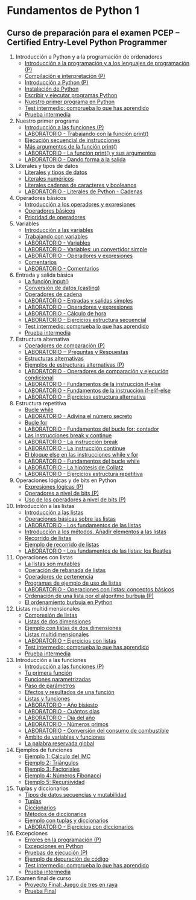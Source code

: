 # Fundamentos de Python 1
## Curso de preparación para el examen PCEP – Certified Entry-Level Python Programmer

1. Introducción a Python y a la programación de ordenadores
    * [Introducción a la programación y a los lenguajes de programación (P)](contenido/seccion01/clase1.md)
    * [Compilación e interpretación (P)](contenido/seccion01/clase2.md)
    * [Introducción a Python (P)](contenido/seccion01/clase3.md)
    * [Instalación de Python](contenido/seccion01/clase4.md)
    * [Escribir y ejecutar programas Python](contenido/seccion01/clase5.md)
    * [Nuestro primer programa en Python](contenido/seccion01/clase6.md)
    * [Test intermedio: comprueba lo que has aprendido](contenido/seccion01/test.md)
    * [Prueba intermedia](contenido/seccion01/prueba.md)
2. Nuestro primer programa
    * [Introducción a las funciones (P)](contenido/seccion02/clase1.md)
    * [LABORATORIO - Trabajando con la función print()](contenido/seccion02/clase2.md)
    * [Ejecución secuencial de instrucciones](contenido/seccion02/clase3.md)
    * [Más argumentos de la función print()](contenido/seccion02/clase4.md)
    * [LABORATORIO - La función print() y sus argumentos](contenido/seccion02/clase5.md)
    * [LABORATORIO - Dando forma a la salida](contenido/seccion02/clase6.md)
3. Literales y tipos de datos
    * [Literales y tipos de datos](contenido/seccion03/clase1.md)
    * [Literales numéricos](contenido/seccion03/clase2.md)
    * [Literales cadenas de caracteres y booleanos](contenido/seccion03/clase3.md)
    * [LABORATORIO - Literales de Python - Cadenas](contenido/seccion03/clase4.md)
4. Operadores básicos
    * [Introducción a los operadores y expresiones](contenido/seccion04/clase1.md)
    * [Operadores básicos](contenido/seccion04/clase2.md)
    * [Prioridad de operadores](contenido/seccion04/clase3.md)
5. Variables
    * [Introducción a las variables](contenido/seccion05/clase1.md)
    * [Trabajando con variables](contenido/seccion05/clase2.md)
    * [LABORATORIO - Variables](contenido/seccion05/clase3.md)
    * [LABORATORIO - Variables: un convertidor simple](contenido/seccion05/clase4.md)
    * [LABORATORIO - Operadores y expresiones](contenido/seccion05/clase5.md)
    * [Comentarios](contenido/seccion05/clase6.md)
    * [LABORATORIO - Comentarios](contenido/seccion05/clase7.md)
6. Entrada y salida básica
    * [La función input()](contenido/seccion06/clase1.md)
    * [Conversión de datos (casting)](contenido/seccion06/clase2.md)
    * [Operadores de cadena](contenido/seccion06/clase3.md)
    * [LABORATORIO - Entradas y salidas simples](contenido/seccion06/clase4.md)
    * [LABORATORIO - Operadores y expresiones](contenido/seccion06/clase5.md)
    * [LABORATORIO - Cálculo de hora](contenido/seccion06/clase6.md)
    * [LABORATORIO - Ejercicios estructura secuencial](contenido/seccion06/clase7.md)
    * [Test intermedio: comprueba lo que has aprendido](contenido/seccion06/test.md)
    * [Prueba intermedia](contenido/seccion06/prueba.md)
7. Estructura alternativa
    * [Operadores de comparación (P)](contenido/seccion07/clase1.md)
    * [LABORATORIO ‒ Preguntas y Respuestas](contenido/seccion07/clase2.md)
    * [Estructuras alternativas](contenido/seccion07/clase3.md)
    * [Ejemplos de estructuras alternativas (P)](contenido/seccion07/clase4.md)
    * [LABORATORIO - Operadores de comparación y ejecución condicional](contenido/seccion07/clase5.md)
    * [LABORATORIO - Fundamentos de la instrucción if-else](contenido/seccion07/clase6.md)
    * [LABORATORIO - Fundamentos de la instrucción if-elif-else](contenido/seccion07/clase7.md)
    * [LABORATORIO - Ejercicios estructura alternativa](contenido/seccion07/clase8.md)
8. Estructura repetitiva
    * [Bucle while](contenido/seccion08/clase1.md)
    * [LABORATORIO - Adivina el número secreto](contenido/seccion08/clase2.md)
    * [Bucle for](contenido/seccion08/clase3.md)
    * [LABORATORIO - Fundamentos del bucle for: contador](contenido/seccion08/clase4.md)
    * [Las instrucciones break y continue](contenido/seccion08/clase5.md)
    * [LABORATORIO - La instrucción break](contenido/seccion08/clase6.md)
    * [LABORATORIO - La instrucción continue](contenido/seccion08/clase7.md)
    * [El bloque else en las instrucciones while y for](contenido/seccion08/clase8.md)
    * [LABORATORIO - Fundamentos del bucle while](contenido/seccion08/clase9.md)
    * [LABORATORIO - La hipótesis de Collatz](contenido/seccion08/clase10.md)
    * [LABORATORIO - Ejercicios estructura repetitiva](contenido/seccion08/clase11.md)
9. Operaciones lógicas y de bits en Python
    * [Expresiones lógicas (P)](contenido/seccion09/clase1.md)
    * [Operadores a nivel de bits (P)](contenido/seccion09/clase2.md)
    * [Uso de los operadores a nivel de bits (P)](contenido/seccion09/clase3.md)
10. Introducción a las listas
    * [Introducción a las listas](contenido/seccion10/clase1.md)
    * [Operaciones básicas sobre las listas](contenido/seccion10/clase2.md)
    * [LABORATORIO - Los fundamentos de las listas](contenido/seccion10/clase3.md)
    * [Introducción a los métodos. Añadir elementos a las listas](contenido/seccion10/clase4.md)
    * [Recorrido de listas](contenido/seccion10/clase5.md)
    * [Ejemplo de recorrido de listas](contenido/seccion10/clase6.md)
    * [LABORATORIO - Los fundamentos de las listas: los Beatles](contenido/seccion10/clase7.md)
11. Operaciones con listas
    * [La listas son mutables](contenido/seccion11/clase1.md)
    * [Operación de rebanada de listas](contenido/seccion11/clase2.md)
    * [Operadores de pertenencia](contenido/seccion11/clase3.md)
    * [Programas de ejemplo de uso de listas](contenido/seccion11/clase4.md)
    * [LABORATORIO - Operaciones con listas: conceptos básicos](contenido/seccion11/clase5.md)
    * [Ordenación de una lista por el algoritmo burbuja (P)](contenido/seccion11/clase6.md)
    * [El ordenamiento burbuja en Python](contenido/seccion11/clase7.md)
12. Listas multidimensionales
    * [Compresión de listas](contenido/seccion12/clase1.md)
    * [Listas de dos dimensiones](contenido/seccion12/clase2.md)
    * [Ejemplo con listas de dos dimensiones](contenido/seccion12/clase3.md)
    * [Listas multidimensionales](contenido/seccion12/clase4.md)
    * [LABORATORIO - Ejercicios con listas](contenido/seccion12/clase5.md)
    * [Test intermedio: comprueba lo que has aprendido](contenido/seccion12/test.md)
    * [Prueba intermedia](contenido/seccion12/prueba.md)
13. Introducción a las funciones
    * [Introducción a las funciones (P)](contenido/seccion13/clase1.md)
    * [Tu primera función](contenido/seccion13/clase2.md)
    * [Funciones parametrizadas](contenido/seccion13/clase3.md)
    * [Paso de parámetros](contenido/seccion13/clase4.md)
    * [Efectos y resultados de una función](contenido/seccion13/clase5.md)
    * [Listas y funciones](contenido/seccion13/clase6.md)
    * [LABORATORIO - Año bisiesto](contenido/seccion13/clase7.md)
    * [LABORATORIO - Cuántos días](contenido/seccion13/clase8.md)
    * [LABORATORIO - Día del año](contenido/seccion13/clase9.md)
    * [LABORATORIO - Números primos](contenido/seccion13/clase10.md)
    * [LABORATORIO - Conversión del consumo de combustible](contenido/seccion13/clase11.md)
    * [Ámbito de variables y funciones](contenido/seccion13/clase12.md)
    * [La palabra reservada global](contenido/seccion13/clase13.md)
14. Ejemplos de funciones
    * [Ejemplo 1: Cálculo del IMC](contenido/seccion14/clase1.md)
    * [Ejemplo 2: Triángulos](contenido/seccion14/clase2.md)
    * [Ejemplo 3: Factoriales](contenido/seccion14/clase3.md)
    * [Ejemplo 4: Números Fibonacci](contenido/seccion14/clase4.md)
    * [Ejemplo 5: Recursividad](contenido/seccion14/clase5.md)
15. Tuplas y diccionarios
    * [Tipos de datos secuencias y mutabilidad](contenido/seccion15/clase1.md)
    * [Tuplas](contenido/seccion15/clase2.md)
    * [Diccionarios](contenido/seccion15/clase3.md)
    * [Métodos de diccionarios](contenido/seccion15/clase4.md)
    * [Ejemplo con tuplas y diccionarios](contenido/seccion15/clase5.md)
    * [LABORATORIO - Ejercicios con diccionarios](contenido/seccion15/clase6.md)
16. Excepciones
    * [Errores en la programación (P)](contenido/seccion16/clase1.md)
    * [Excepciones en Python](contenido/seccion16/clase2.md)
    * [Pruebas de ejecución (P)](contenido/seccion16/clase3.md)
    * [Ejemplo de depuración de código](contenido/seccion16/clase4.md)
    * [Test intermedio: comprueba lo que has aprendido](contenido/seccion16/test.md)
    * [Prueba intermedia](contenido/seccion16/prueba.md)
17. Examen final de curso
    * [Proyecto Final: Juego de tres en raya](contenido/seccion17/proyecto.md)
    * [Prueba Final](contenido/seccion17/prueba.md)
